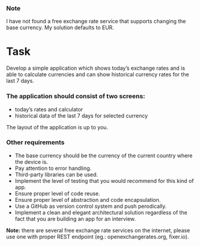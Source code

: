 
### Note
I have not found a free exchange rate service that supports changing the base currency. My solution defaults to EUR.

# Task

Develop a simple application which shows today’s exchange rates and is able to calculate currencies and can show historical currency rates for the last 7 days.

### The application should consist of two screens:
- today’s rates and calculator
- historical data of the last 7 days for selected currency

The layout of the application is up to you. 
 
### Other requirements

- The base currency should be the currency of the current country where the device is.
- Pay attention to error handling.
- Third-party libraries can be used.
- Implement the level of testing that you would recommend for this kind of app.
- Ensure proper level of code reuse.
- Ensure proper level of abstraction and code encapsulation.
- Use a GitHub as version control system and push perodically. 
- Implement a clean and elegant architectural solution regardless of the fact that you are building an app for an interview.

**Note:** there are several free exchange rate services on the internet, please use one with proper REST endpoint (eg.: openexchangerates.org, fixer.io).
